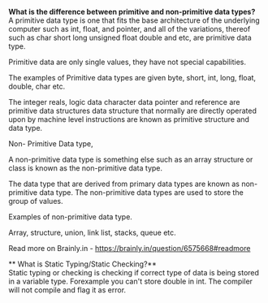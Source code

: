 **What is the difference between primitive and non-primitive data types?**  
A primitive data type is one that fits the base architecture of the underlying computer such as int, float, and pointer, and all of the variations, thereof such as char short long unsigned float double and etc, are primitive data type.

Primitive data are only single values, they have not special capabilities.

The examples of Primitive data types are given byte, short, int, long, float, double, char etc.

The integer reals, logic data character data pointer and reference are primitive data structures data structure that normally are directly operated upon by machine level instructions are known as primitive structure and data type.

Non- Primitive Data type,

A non-primitive data type is something else such as an array structure or class is known as the non-primitive data type.

The data type that are derived from primary data types are known as non-primitive data type.
The non-primitive data types are used to store the group of values.

Examples of non-primitive data type.

Array, structure, union, link list, stacks, queue etc.


Read more on Brainly.in - https://brainly.in/question/6575668#readmore


** What is Static Typing/Static Checking?**  
Static typing or checking is checking if correct type of data is being stored in a variable type. Forexample you can't store double in int. The compiler will not compile and flag it as error.
